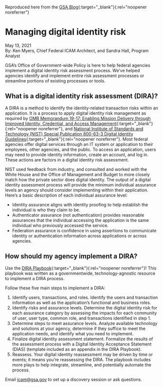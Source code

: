 Reproduced here from the [GSA Blog](https://www.gsa.gov/blog/2021/05/13/managing-digital-identity-risk){:target="_blank"}{:rel="noopener noreferrer"}

# Managing digital identity risk

May 13, 2021  
By: Ken Myers, Chief Federal ICAM Architect, and Sandra Hall, Program Analyst

GSA’s Office of Government-wide Policy is here to help federal agencies implement a digital identity risk assessment process. We’ve helped agencies identify and implement entire risk assessment processes or streamline portions of existing processes or tools.

## What is a digital identity risk assessment (DIRA)?

A DIRA is a method to identify the identity-related transaction risks within an application. It is a process to apply digital identity risk management as required by [OMB Memorandum 19-17: Enabling Mission Delivery through Improved Identity, Credential, and Access Management](https://www.whitehouse.gov/wp-content/uploads/2019/05/M-19-17.pdf){:target="_blank"}{:rel="noopener noreferrer"}, and [National Institute of Standards and Technology (NIST) Special Publication 800-63-3 Digital Identity Guidelines](https://csrc.nist.gov/publications/detail/sp/800-63/3/final){:target="_blank"}{:rel="noopener noreferrer"}. Most federal agencies offer digital services through an IT system or application to their employees, other agencies, and the public. To access an application, users may need to provide identity information, create an account, and log in. These actions are factors in a digital identity risk assessment.

NIST used feedback from industry, and consulted and worked with the White House and the Office of Management and Budget to more closely match how the private sector does digital identity.  The output of a digital identity assessment process will provide the minimum individual assurance levels an agency should consider implementing within their application. Here’s  a basic description of each individual assurance level:

- Identity assurance aligns with identity proofing to help establish the individual is who they claim to be. 
- Authenticator assurance (not authentication) provides reasonable assurances that the individual accessing the application is the same individual who previously accessed the service.
- Federation assurance is confidence in using assertions to communicate identity or authentication information across applications or across agencies.

## How should my agency implement a DIRA?

Use the [DIRA Playbook](https://playbooks.idmanagement.gov/docs/playbook-dira.pdf){:target="_blank"}{:rel="noopener noreferrer"}! This playbook was written as a governmentwide, technology-agnostic resource to implement a DIRA process.

Follow these five main steps to implement a DIRA:

1. Identify users, transactions, and roles. Identify the users and transaction information as well as the application’s functional and business roles.
2. Identify risks and assurance levels. Determine the digital identity risk for each assurance category by assessing the impacts for each community of user, user type, common role, and transactions identified in step 1.
3. Determine steps to meet assurance levels. Analyze available technology and solutions at your agency, determine if they suffice  to meet the application needs, and identify what you need to implement.
4. Finalize digital identity assessment statement. Formalize the results of the assessment process with a Digital Identity Acceptance Statement (DIAS) (template included as an appendix in the DIRA Playbook).
5. Reassess. Your digital identity reassessment may be driven by time or events; it means you’re reassessing the DIRA.
The playbook includes more plays to help integrate, streamline, and potentially automate the process.

Email icam@gsa.gov to set up a discovery session or ask questions.
